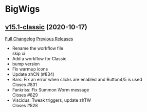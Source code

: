# BigWigs

## [v15.1-classic](https://github.com/BigWigsMods/BigWigs/tree/v15.1-classic) (2020-10-17)
[Full Changelog](https://github.com/BigWigsMods/BigWigs/compare/v15-classic...v15.1-classic) [Previous Releases](https://github.com/BigWigsMods/BigWigs/releases)

- Rename the workflow file  
    skip ci  
- Add a workflow for Classic  
- bump version  
- Fix warmup icons  
- Update zhCN (#834)  
- Bars: Fix an error when clicks are enabled and Button4/5 is used  
    Closes #831  
- Fankriss: Fix Summon Worm message  
    Closes #829  
- Viscidus: Tweak triggers, update zhTW  
    Closes #828  
